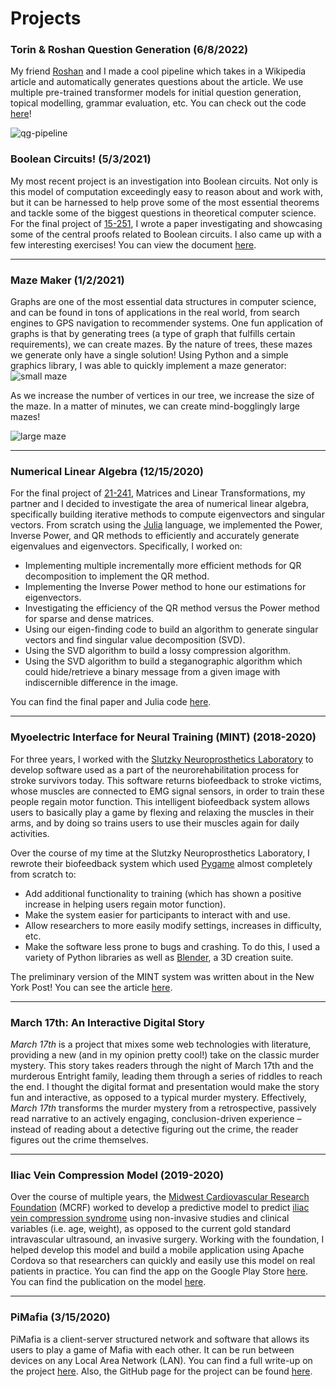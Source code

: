 # Projects

### Torin & Roshan Question Generation (6/8/2022)
My friend [Roshan](https://www.linkedin.com/in/roshan-thekiniath-1650a81b4/) and I made a cool pipeline which takes in a Wikipedia article and automatically generates questions about the article. We use multiple pre-trained transformer models for initial question generation, topical modelling, grammar evaluation, etc. You can check out the code [here](https://github.com/TorinK2/TR-Question-Generation)!

![qg-pipeline](http://torink.me/SERVER/qg.png)


### Boolean Circuits! (5/3/2021)
My most recent project is an investigation into Boolean circuits. Not only is this model of computation exceedingly easy to reason about and work with, but it can be harnessed to help prove some of the most essential theorems and tackle some of the biggest questions in theoretical computer science. For the final project of [15-251](http://www.cs.cmu.edu/~15251/), I wrote a paper investigating and showcasing some of the central proofs related to Boolean circuits. I also came up with a few interesting exercises! You can view the document [here](http://torink.me/SERVER/Boolean%20Circuits!.pdf).
* * *
### Maze Maker (1/2/2021) 
Graphs are one of the most essential data structures in computer science, and can be found in tons of applications in the real world, from search engines to GPS navigation to recommender systems. One fun application of graphs is that by generating trees (a type of graph that fulfills certain requirements), we can create mazes. By the nature of trees, these mazes we generate only have a single solution! Using Python and a simple graphics library, I was able to quickly implement a maze generator:
![small maze](http://torink.me/images/small-maze.png)

As we increase the number of vertices in our tree, we increase the size of the maze. In a matter of minutes, we can create mind-bogglingly large mazes!

![large maze](http://torink.me/images/large-maze.png)

* * *
### Numerical Linear Algebra (12/15/2020)
For the final project of [21-241](http://coursecatalog.web.cmu.edu/schools-colleges/melloncollegeofscience/departmentofmathematicalsciences/courses/), Matrices and Linear Transformations, my partner and I decided to investigate the area of numerical linear algebra, specifically building iterative methods to compute eigenvectors and singular vectors. From scratch using the [Julia](https://docs.julialang.org/en/v1/) language, we implemented the Power, Inverse Power, and QR methods to efficiently and accurately generate eigenvalues and eigenvectors. Specifically, I worked on:
* Implementing multiple incrementally more efficient methods for QR decomposition to implement the QR method.
* Implementing the Inverse Power method to hone our estimations for eigenvectors.
* Investigating the efficiency of the QR method versus the Power method for sparse and dense matrices.
* Using our eigen-finding code to build an algorithm to generate singular vectors and find singular value decomposition (SVD).
* Using the SVD algorithm to build a lossy compression algorithm.
* Using the SVD algorithm to build a steganographic algorithm which could hide/retrieve a binary message from a given image with indiscernible difference in the image.

You can find the final paper and Julia code [here](http://torink.me/SERVER/eigenfinding.pdf).

* * *
### Myoelectric Interface for Neural Training (MINT) (2018-2020)
For three years, I worked with the [Slutzky Neuroprosthetics Laboratory](https://sites.northwestern.edu/slutzkylab/) to develop software used as a part of the  neurorehabilitation process for stroke survivors today.  This software returns biofeedback to stroke victims, whose muscles are connected to EMG signal sensors, in order to train these people regain motor function. This intelligent biofeedback system allows users to basically play a game by flexing and relaxing the muscles in their arms, and by doing so trains users to use their muscles again for daily activities.

Over the course of my time at the Slutzky Neuroprosthetics Laboratory, I rewrote their biofeedback system which used [Pygame](https://www.pygame.org/news) almost completely from scratch to:
* Add additional functionality to training (which has shown a positive increase in helping users regain motor function).
* Make the system easier for participants to interact with and use.
* Allow researchers to more easily modify settings, increases in difficulty, etc.
* Make the software less prone to bugs and crashing.
To do this, I used a variety of Python libraries as well as [Blender](https://www.blender.org/), a 3D creation suite.

The preliminary version of the MINT system was written about in the New York Post! You can see the article [here](https://nypost.com/2019/03/20/this-video-game-helps-stroke-victims-regain-movement/).

***
### March 17th: An Interactive Digital Story
_March 17th_ is a project that mixes some web technologies with literature, providing a new (and in my opinion pretty cool!) take on the classic murder mystery. This story takes readers through the night of March 17th and the murderous Entright family, leading them through a series of riddles to reach the end. I thought the digital format and presentation would make the story fun and interactive, as opposed to a typical murder mystery. Effectively, _March 17th_ transforms the murder mystery from a retrospective, passively read narrative to an actively engaging, conclusion-driven experience – instead of reading about a detective figuring out the crime, the reader figures out the crime themselves.

* * *
### Iliac Vein Compression Model (2019-2020)
Over the course of multiple years, the [Midwest Cardiovascular Research Foundation](http://www.mcrfmd.com/) (MCRF) worked to develop a predictive model to predict [iliac vein compression syndrome](https://www.ncbi.nlm.nih.gov/pmc/articles/PMC4663376/) using non-invasive studies and clinical variables (i.e. age, weight), as opposed to the current gold standard intravascular ultrasound, an invasive surgery. Working with the foundation, I helped develop this model and build a mobile application using Apache Cordova so that researchers can quickly and easily use this model on real patients in practice. You can find the app on the Google Play Store [here](https://play.google.com/store/apps/details?id=com.mcrfmd.iliac&hl=en_US&gl=US). You can find the publication on the model [here](https://pubmed.ncbi.nlm.nih.gov/33385981/).
* * *
### PiMafia (3/15/2020)
PiMafia is a client-server structured network and software that allows its users to play a game of Mafia with each other. It can be run between devices on any Local Area Network (LAN). You can find a full write-up on the project [here](https://torink2.github.io/pimafia.html). Also, the GitHub page for the project can be found [here](https://github.com/TorinK2/PiMafia).
<!--stackedit_data:
eyJoaXN0b3J5IjpbMTYzMTY1OTIsMTE0ODc3NjAxNCwxNTAzOT
IwMzE4LC0xODAwMTkxNTExLDE4MDIzODU0ODMsLTY4ODg5Mjgz
OSwtMTUyNTcwODkzMywtMTc0MzIxNDQzNywtMTU2ODcwNzM1MS
wtMTQ4ODIwNzA5OSwtMTQ3ODgyMzIyNywtOTY5OTI4NjIzLC0y
MDU1NDIzMjUwLDE2MzMwNTczMDIsMTAyMjc5MTQwMiwxMjA1MT
Y3MjEsLTE3ODk2NTE5NjNdfQ==
-->